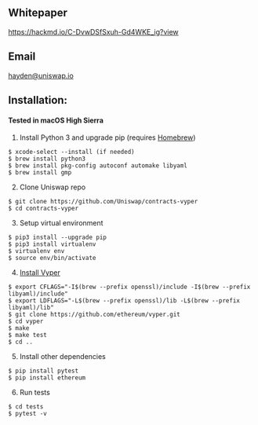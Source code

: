 ## Whitepaper
https://hackmd.io/C-DvwDSfSxuh-Gd4WKE_ig?view

## Email
hayden@uniswap.io

## Installation:

#### Tested in macOS High Sierra

1) Install Python 3 and upgrade pip (requires [Homebrew](https://brew.sh/))
```
$ xcode-select --install (if needed)
$ brew install python3
$ brew install pkg-config autoconf automake libyaml
$ brew install gmp
```

2) Clone Uniswap repo
```
$ git clone https://github.com/Uniswap/contracts-vyper
$ cd contracts-vyper
```

3) Setup virtual environment
```
$ pip3 install --upgrade pip
$ pip3 install virtualenv
$ virtualenv env
$ source env/bin/activate
```

4) [Install Vyper](https://vyper.readthedocs.io/en/latest/installing-vyper.html)
```
$ export CFLAGS="-I$(brew --prefix openssl)/include -I$(brew --prefix libyaml)/include"
$ export LDFLAGS="-L$(brew --prefix openssl)/lib -L$(brew --prefix libyaml)/lib"
$ git clone https://github.com/ethereum/vyper.git
$ cd vyper
$ make
$ make test
$ cd ..
```

5) Install other dependencies
```
$ pip install pytest
$ pip install ethereum
```

6) Run tests
```
$ cd tests
$ pytest -v
```
